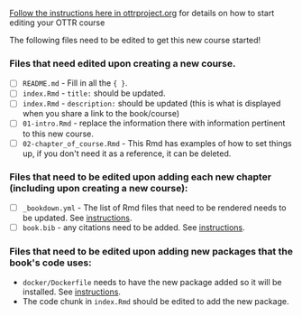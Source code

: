 
[Follow the instructions here in ottrproject.org](https://www.ottrproject.org/writing_content.html) for details on how to start editing your OTTR course

The following files need to be edited to get this new course started!

### Files that need edited upon creating a new course.

- [ ] `README.md` - Fill in all the `{ }`.
- [ ] `index.Rmd` - `title:` should be updated.
- [ ] `index.Rmd` - `description:` should be updated (this is what is displayed when you share a link to the book/course)
- [ ] `01-intro.Rmd` - replace the information there with information pertinent to this new course.
- [ ] `02-chapter_of_course.Rmd` - This Rmd has examples of how to set things up, if you don't need it as a reference, it can be deleted.

### Files that need to be edited upon adding each new chapter (including upon creating a new course):

- [ ] `_bookdown.yml` - The list of Rmd files that need to be rendered needs to be updated. See [instructions](https://www.ottrproject.org/examples.html#publishing-with-bookdown).
- [ ] `book.bib` - any citations need to be added. See [instructions](https://www.ottrproject.org/more_features.html#citing-sources).

### Files that need to be edited upon adding new packages that the book's code uses:

- `docker/Dockerfile` needs to have the new package added so it will be installed. See [instructions](https://www.ottrproject.org/customize-docker.html).
- The code chunk in `index.Rmd` should be edited to add the new package.
